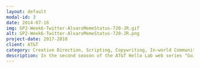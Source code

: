 ```yaml
---
layout: default
modal-id: 3
date: 2014-07-16
img: GP2-Week6-Twitter-AlvaroMemeStatus-720-JR.gif
alt: GP2-Week6-Twitter-AlvaroMemeStatus-720-JR.png
project-date: 2017-2018
client: AT&T
category: Creative Direction, Scripting, Copywriting, In-world Community Management
description: In the second season of the AT&T Hello Lab web series "Guilty Party," I led creative direction for the paid media campaign, wrote vlogs and social media posts on behalf of multiple characters, and supported the show's organic presence with ideation, copywriting, and daily moderation of the show's LGBTQIA+-friendly Discord server.
---
```

